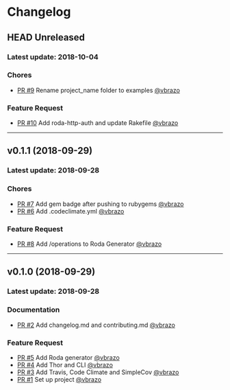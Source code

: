 # Changelog

## HEAD Unreleased
### Latest update: 2018-10-04

### Chores
- [PR #9](https://github.com/napice/ruby_api_generators/pull/9) Rename project_name folder to examples [@vbrazo](https://github.com/vbrazo)

### Feature Request
- [PR #10](https://github.com/napice/ruby_api_generators/pull/10) Add roda-http-auth and update Rakefile [@vbrazo](https://github.com/vbrazo)

------------------------------------------------------------------------------

## v0.1.1 (2018-09-29)
### Latest update: 2018-09-28

### Chores
- [PR #7](https://github.com/napice/ruby_api_generators/pull/7) Add gem badge after pushing to rubygems [@vbrazo](https://github.com/vbrazo)
- [PR #6](https://github.com/napice/ruby_api_generators/pull/6) Add .codeclimate.yml [@vbrazo](https://github.com/vbrazo)

### Feature Request
- [PR #8](https://github.com/napice/ruby_api_generators/pull/8) Add /operations to Roda Generator [@vbrazo](https://github.com/vbrazo)

------------------------------------------------------------------------------

## v0.1.0 (2018-09-29)
### Latest update: 2018-09-28

### Documentation
- [PR #2](https://github.com/napice/ruby_api_generators/pull/2) Add changelog.md and contributing.md [@vbrazo](https://github.com/vbrazo)

### Feature Request
- [PR #5](https://github.com/napice/ruby_api_generators/pull/5) Add Roda generator [@vbrazo](https://github.com/vbrazo)
- [PR #4](https://github.com/napice/ruby_api_generators/pull/4) Add Thor and CLI [@vbrazo](https://github.com/vbrazo)
- [PR #3](https://github.com/napice/ruby_api_generators/pull/3) Add Travis, Code Climate and SimpleCov [@vbrazo](https://github.com/vbrazo)
- [PR #1](https://github.com/napice/ruby_api_generators/pull/1) Set up project [@vbrazo](https://github.com/vbrazo)

